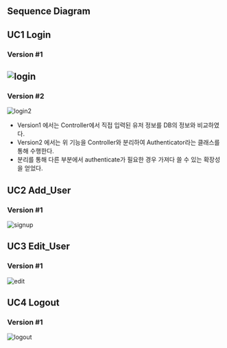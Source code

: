 ## Sequence Diagram
## UC1 Login
### Version #1
![login](https://user-images.githubusercontent.com/29909322/118359738-e2008d00-b5bf-11eb-8bcf-5af59295c964.jpg)
---
### Version #2
![login2](https://user-images.githubusercontent.com/29909322/118360178-7e775f00-b5c1-11eb-8857-7b1b98abf27d.png)

- Version1 에서는 Controller에서 직접 입력된 유저 정보를 DB의 정보와 비교하였다.
- Version2 에서는 위 기능을 Controller와 분리하여 Authenticator라는 클래스를 통해 수행한다.
- 분리를 통해 다른 부분에서 authenticate가 필요한 경우 가져다 쓸 수 있는 확장성을 얻었다.

## UC2 Add_User
### Version #1
![signup](https://user-images.githubusercontent.com/29909322/118359735-df9e3300-b5bf-11eb-977a-3bd5028c084b.jpg)

## UC3 Edit_User
### Version #1
![edit](https://user-images.githubusercontent.com/29909322/118359743-e5941400-b5bf-11eb-90e0-a2fd62caa27f.jpg)

## UC4 Logout
### Version #1
![logout](https://user-images.githubusercontent.com/29909322/118359742-e462e700-b5bf-11eb-85da-4e68676b7ba6.jpg)
